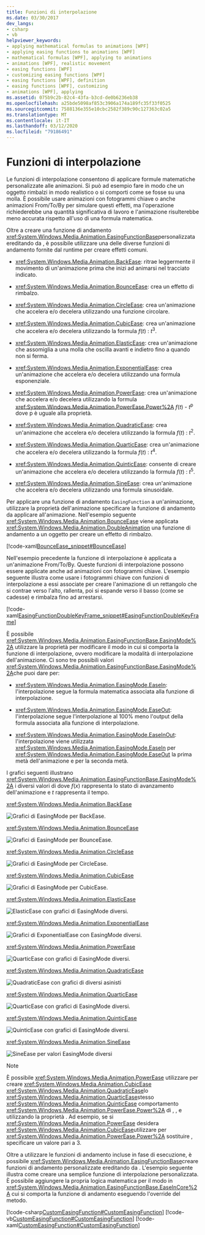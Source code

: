 ```yaml
---
title: Funzioni di interpolazione
ms.date: 03/30/2017
dev_langs:
- csharp
- vb
helpviewer_keywords:
- applying mathematical formulas to animations [WPF]
- applying easing functions to animations [WPF]
- mathematical formulas [WPF], applying to animations
- animations [WPF], realistic movement
- easing functions [WPF]
- customizing easing functions [WPF]
- easing functions [WPF], definition
- easing functions [WPF], customizing
- animations [WPF], applying
ms.assetid: 075b9c2b-82c4-43fa-b3cd-de0b6236eb38
ms.openlocfilehash: a25bde5098af853c3906a174a189fc35f33f0525
ms.sourcegitcommit: 7588136e355e10cbc2582f389c90c127363c02a5
ms.translationtype: MT
ms.contentlocale: it-IT
ms.lasthandoff: 03/12/2020
ms.locfileid: "79186491"
---
```

# <a name="easing-functions"></a>Funzioni di interpolazione
Le funzioni di interpolazione consentono di applicare formule matematiche personalizzate alle animazioni. Si può ad esempio fare in modo che un oggetto rimbalzi in modo realistico o si comporti come se fosse su una molla. È possibile usare animazioni con fotogrammi chiave o anche animazioni From/To/By per simulare questi effetti, ma l'operazione richiederebbe una quantità significativa di lavoro e l'animazione risulterebbe meno accurata rispetto all'uso di una formula matematica.  
  
 Oltre a creare una funzione di andamento <xref:System.Windows.Media.Animation.EasingFunctionBase>personalizzata ereditando da , è possibile utilizzare una delle diverse funzioni di andamento fornite dal runtime per creare effetti comuni.  
  
- <xref:System.Windows.Media.Animation.BackEase>: ritrae leggermente il movimento di un'animazione prima che inizi ad animarsi nel tracciato indicato.  
  
- <xref:System.Windows.Media.Animation.BounceEase>: crea un effetto di rimbalzo.  
  
- <xref:System.Windows.Media.Animation.CircleEase>: crea un'animazione che accelera e/o decelera utilizzando una funzione circolare.  
  
- <xref:System.Windows.Media.Animation.CubicEase>: crea un'animazione che accelera e/o decelera utilizzando la formula *f*(*t*) : *t*<sup>3</sup>.  
  
- <xref:System.Windows.Media.Animation.ElasticEase>: crea un'animazione che assomiglia a una molla che oscilla avanti e indietro fino a quando non si ferma.  
  
- <xref:System.Windows.Media.Animation.ExponentialEase>: crea un'animazione che accelera e/o decelera utilizzando una formula esponenziale.  
  
- <xref:System.Windows.Media.Animation.PowerEase>: crea un'animazione che accelera e/o decelera utilizzando la formula <xref:System.Windows.Media.Animation.PowerEase.Power%2A> *f*(*t*) - *t*<sup>p</sup> dove p è uguale alla proprietà.  
  
- <xref:System.Windows.Media.Animation.QuadraticEase>: crea un'animazione che accelera e/o decelera utilizzando la formula *f*(*t*) : *t*<sup>2</sup>.  
  
- <xref:System.Windows.Media.Animation.QuarticEase>: crea un'animazione che accelera e/o decelera utilizzando la formula *f*(*t*) : *t*<sup>4</sup>.  
  
- <xref:System.Windows.Media.Animation.QuinticEase>: consente di creare un'animazione che accelera e/o decelera utilizzando la formula *f*(*t*) : *t*<sup>5</sup>.  
  
- <xref:System.Windows.Media.Animation.SineEase>: crea un'animazione che accelera e/o decelera utilizzando una formula sinusoidale.  
  
 Per applicare una funzione di andamento `EasingFunction` a un'animazione, utilizzare la proprietà dell'animazione specificare la funzione di andamento da applicare all'animazione. Nell'esempio seguente <xref:System.Windows.Media.Animation.BounceEase> viene applicata <xref:System.Windows.Media.Animation.DoubleAnimation> una funzione di andamento a un oggetto per creare un effetto di rimbalzo.  
  
 [!code-xaml[BounceEase_snippet#BounceEase](~/samples/snippets/csharp/VS_Snippets_Wpf/bounceease_snippet/CS/window1.xaml#bounceease)]  
  
 Nell'esempio precedente la funzione di interpolazione è applicata a un'animazione From/To/By. Queste funzioni di interpolazione possono essere applicate anche ad animazioni con fotogrammi chiave. L'esempio seguente illustra come usare i fotogrammi chiave con funzioni di interpolazione a essi associate per creare l'animazione di un rettangolo che si contrae verso l'alto, rallenta, poi si espande verso il basso (come se cadesse) e rimbalza fino ad arrestarsi.  
  
 [!code-xaml[EasingFunctionDoubleKeyFrame_snippet#EasingFunctionDoubleKeyFrame](~/samples/snippets/csharp/VS_Snippets_Wpf/easingfunctiondoublekeyframe_snippet/CS/window1.xaml#easingfunctiondoublekeyframe)]  
  
 È possibile <xref:System.Windows.Media.Animation.EasingFunctionBase.EasingMode%2A> utilizzare la proprietà per modificare il modo in cui si comporta la funzione di interpolazione, ovvero modificare la modalità di interpolazione dell'animazione. Ci sono tre possibili valori <xref:System.Windows.Media.Animation.EasingFunctionBase.EasingMode%2A>che puoi dare per:  
  
- <xref:System.Windows.Media.Animation.EasingMode.EaseIn>: l'interpolazione segue la formula matematica associata alla funzione di interpolazione.  
  
- <xref:System.Windows.Media.Animation.EasingMode.EaseOut>: l'interpolazione segue l'interpolazione al 100% meno l'output della formula associata alla funzione di interpolazione.  
  
- <xref:System.Windows.Media.Animation.EasingMode.EaseInOut>: l'interpolazione viene utilizzata <xref:System.Windows.Media.Animation.EasingMode.EaseIn> per <xref:System.Windows.Media.Animation.EasingMode.EaseOut> la prima metà dell'animazione e per la seconda metà.  
  
 I grafici seguenti illustrano <xref:System.Windows.Media.Animation.EasingFunctionBase.EasingMode%2A> i diversi valori di dove *f*(*x*) rappresenta lo stato di avanzamento dell'animazione e *t* rappresenta il tempo.  
  
 <xref:System.Windows.Media.Animation.BackEase>  
  
 ![Grafici di EasingMode per BackEase.](./media/backease-graph.png "BackEase_Graph")  
  
 <xref:System.Windows.Media.Animation.BounceEase>  
  
 ![Grafici di EasingMode per BounceEase.](./media/bounceease-graph.png "BounceEase_Graph")  
  
 <xref:System.Windows.Media.Animation.CircleEase>  
  
 ![Grafici di EasingMode per CircleEase.](./media/circleease-graph.png "CircleEase_Graph")  
  
 <xref:System.Windows.Media.Animation.CubicEase>  
  
 ![Grafici di EasingMode per CubicEase.](./media/cubicease-graph.png "CubicEase_Graph")  
  
 <xref:System.Windows.Media.Animation.ElasticEase>  
  
 ![ElasticEase con grafici di EasingMode diversi.](./media/elasticease-graph.png "ElasticEase_Graph")  
  
 <xref:System.Windows.Media.Animation.ExponentialEase>  
  
 ![Grafici di ExponentialEase con EasingMode diversi.](./media/exponentialease-graph.png "ExponentialEase_Graph")  
  
 <xref:System.Windows.Media.Animation.PowerEase>  
  
 ![QuarticEase con grafici di EasingMode diversi.](./media/quarticease-graph.png "QuarticEase_Graph")  
  
 <xref:System.Windows.Media.Animation.QuadraticEase>  
  
 ![QuadraticEase con grafici di diversi asinisti](./media/quadraticease-graph.png "QuadraticEase_Graph")  
  
 <xref:System.Windows.Media.Animation.QuarticEase>  
  
 ![QuarticEase con grafici di EasingMode diversi.](./media/quarticease-graph.png "QuarticEase_Graph")  
  
 <xref:System.Windows.Media.Animation.QuinticEase>  
  
 ![QuinticEase con grafici di EasingMode diversi.](./media/quinticease-graph.png "QuinticEase_Graph")  
  
 <xref:System.Windows.Media.Animation.SineEase>  
  
 ![SineEase per valori EasingMode diversi](./media/sineease-graph.png "SineEase_Graph")  
  
> [!NOTE]
> È possibile <xref:System.Windows.Media.Animation.PowerEase> utilizzare per creare <xref:System.Windows.Media.Animation.CubicEase> <xref:System.Windows.Media.Animation.QuadraticEase>lo <xref:System.Windows.Media.Animation.QuarticEase>stesso <xref:System.Windows.Media.Animation.QuinticEase> comportamento <xref:System.Windows.Media.Animation.PowerEase.Power%2A> di , , e utilizzando la proprietà . Ad esempio, se si <xref:System.Windows.Media.Animation.PowerEase> desidera <xref:System.Windows.Media.Animation.CubicEase>utilizzare per <xref:System.Windows.Media.Animation.PowerEase.Power%2A> sostituire , specificare un valore pari a 3.  
  
 Oltre a utilizzare le funzioni di andamento incluse in fase di esecuzione, è possibile <xref:System.Windows.Media.Animation.EasingFunctionBase>creare funzioni di andamento personalizzate ereditando da . L'esempio seguente illustra come creare una semplice funzione di interpolazione personalizzata. È possibile aggiungere la propria logica matematica per il modo in <xref:System.Windows.Media.Animation.EasingFunctionBase.EaseInCore%2A> cui si comporta la funzione di andamento eseguendo l'override del metodo.
  
 [!code-csharp[CustomEasingFunction#CustomEasingFunction](~/samples/snippets/csharp/VS_Snippets_Wpf/customeasingfunction/csharp/customlog10easingfunction.cs#customeasingfunction)]
 [!code-vb[CustomEasingFunction#CustomEasingFunction](~/samples/snippets/visualbasic/VS_Snippets_Wpf/customeasingfunction/visualbasic/customlog10easingfunction.vb#customeasingfunction)]
 [!code-xaml[CustomEasingFunction#CustomEasingFunction](~/samples/snippets/csharp/VS_Snippets_Wpf/customeasingfunction/csharp/window1.xaml#customeasingfunction)]
